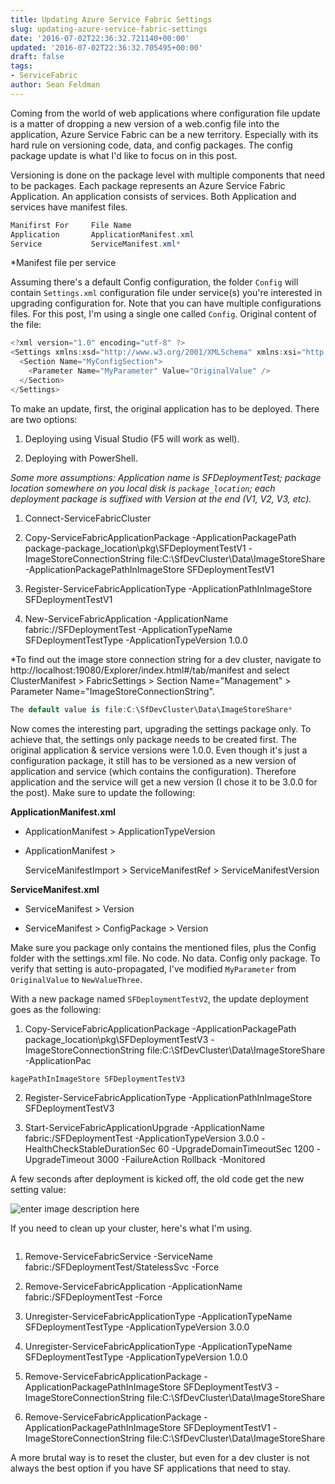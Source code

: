 ```yaml
---
title: Updating Azure Service Fabric Settings
slug: updating-azure-service-fabric-settings
date: '2016-07-02T22:36:32.721140+00:00'
updated: '2016-07-02T22:36:32.705495+00:00'
draft: false
tags:
- ServiceFabric
author: Sean Feldman
---
```

Coming from the world of web applications where configuration file update is a matter of dropping a new version of a web.config file into the application, Azure Service Fabric can be a new territory. Especially with its hard rule on versioning code, data, and config packages. The config package update is what I'd like to focus on in this post.

Versioning is done on the package level with multiple components that need to be packages. Each package represents an Azure Service Fabric Application. An application consists of services. Both Application and services have manifest files.

```csharp
Manifirst For     File Name
Application       ApplicationManifest.xml
Service           ServiceManifest.xml*
```
\*Manifest file per service

Assuming there's a default Config configuration, the folder `Config` will contain `Settings.xml` configuration file under service(s) you're interested in upgrading configuration for. Note that you can have multiple configurations files. For this post, I'm using a single one called `Config`. Original content of the file:

```csharp
<?xml version="1.0" encoding="utf-8" ?>
<Settings xmlns:xsd="http://www.w3.org/2001/XMLSchema" xmlns:xsi="http://www.w3.org/2001/XMLSchema-instance" xmlns="http://schemas.microsoft.com/2011/01/fabric">
  <Section Name="MyConfigSection">
    <Parameter Name="MyParameter" Value="OriginalValue" />
  </Section>
</Settings>
```
To make an update, first, the original application has to be deployed. There are two options:
1. Deploying using Visual Studio (F5 will work as well).
2. Deploying with PowerShell.

*Some more assumptions: Application name is SFDeploymentTest; package location somewhere on you local disk is `package_location`; each deployment package is suffixed with Version at the end (V1, V2, V3, etc).*

 1. Connect-ServiceFabricCluster
 2. Copy-ServiceFabricApplicationPackage -ApplicationPackagePath package-package_location\pkg\SFDeploymentTestV1 -ImageStoreConnectionString file:C:\SfDevCluster\Data\ImageStoreShare -ApplicationPackagePathInImageStore SFDeploymentTestV1
 3. Register-ServiceFabricApplicationType -ApplicationPathInImageStore SFDeploymentTestV1
 4. New-ServiceFabricApplication -ApplicationName fabric://SFDeploymentTest -ApplicationTypeName SFDeploymentTestType -ApplicationTypeVersion 1.0.0

*To find out the image store connection string for a dev cluster, navigate to http://localhost:19080/Explorer/index.html#/tab/manifest and select ClusterManifest > FabricSettings > Section Name="Management" > Parameter Name="ImageStoreConnectionString".
```csharp
The default value is file:C:\SfDevCluster\Data\ImageStoreShare*
```
Now comes the interesting part, upgrading the settings package only. To achieve that, the settings only package needs to be created first. The original application & service versions were 1.0.0. Even though it's just a configuration package, it still has to be versioned as a new version of application and service (which contains the configuration). Therefore application and the service will get a new version (I chose it to be 3.0.0 for the post). Make sure to update the following:

**ApplicationManifest.xml** 

 - ApplicationManifest > ApplicationTypeVersion
 - ApplicationManifest >
   ServiceManifestImport > ServiceManifestRef > ServiceManifestVersion

**ServiceManifest.xml**

 - ServiceManifest > Version
 - ServiceManifest > ConfigPackage > Version

Make sure you package only contains the mentioned files, plus the Config folder with the settings.xml file. No code. No data. Config only package. To verify that setting is auto-propagated, I've modified `MyParameter` from `OriginalValue` to `NewValueThree`.

With a new package named `SFDeploymentTestV2`, the update deployment goes as the following:

 1. Copy-ServiceFabricApplicationPackage -ApplicationPackagePath package_location\pkg\SFDeploymentTestV3 -ImageStoreConnectionString file:C:\SfDevCluster\Data\ImageStoreShare -ApplicationPac
```csharp
kagePathInImageStore SFDeploymentTestV3
```
 2. Register-ServiceFabricApplicationType -ApplicationPathInImageStore SFDeploymentTestV3
 3. Start-ServiceFabricApplicationUpgrade -ApplicationName fabric:/SFDeploymentTest -ApplicationTypeVersion 3.0.0  -HealthCheckStableDurationSec 60 -UpgradeDomainTimeoutSec 1200 -UpgradeTimeout 3000   -FailureAction Rollback -Monitored

A few seconds after deployment is kicked off, the old code get the new setting value:

![enter image description here][1]

If you need to clean up your cluster, here's what I'm using. 
```csharp

```
 1. Remove-ServiceFabricService -ServiceName fabric:/SFDeploymentTest/StatelessSvc -Force
 2. Remove-ServiceFabricApplication -ApplicationName fabric:/SFDeploymentTest -Force
 3. Unregister-ServiceFabricApplicationType -ApplicationTypeName SFDeploymentTestType -ApplicationTypeVersion 3.0.0
 4. Unregister-ServiceFabricApplicationType -ApplicationTypeName SFDeploymentTestType -ApplicationTypeVersion 1.0.0
 5. Remove-ServiceFabricApplicationPackage -ApplicationPackagePathInImageStore SFDeploymentTestV3 -ImageStoreConnectionString file:C:\SfDevCluster\Data\ImageStoreShare
 6. Remove-ServiceFabricApplicationPackage -ApplicationPackagePathInImageStore SFDeploymentTestV1 -ImageStoreConnectionString file:C:\SfDevCluster\Data\ImageStoreShare

A more brutal way is to reset the cluster, but even for a dev cluster is not always the best option if you have SF applications that need to stay.


[1]: https://aspblogs.blob.core.windows.net:443/media/sfeldman/2016/SF_config_package_update/clipboard-1.png
